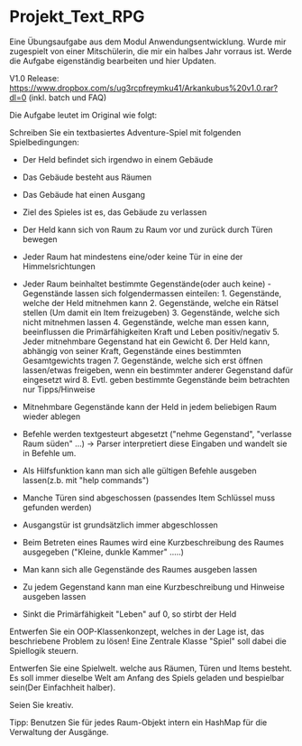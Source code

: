# Projekt_Text_RPG
Eine Übungsaufgabe aus dem Modul Anwendungsentwicklung. 
Wurde mir zugespielt von einer Mitschülerin, die mir ein halbes Jahr vorraus ist. 
Werde die Aufgabe eigenständig bearbeiten und hier Updaten.

V1.0 Release:
https://www.dropbox.com/s/ug3rcpfreymku41/Arkankubus%20v1.0.rar?dl=0
(inkl. batch und FAQ)

Die Aufgabe leutet im Original wie folgt:

Schreiben Sie ein textbasiertes Adventure-Spiel mit folgenden Spielbedingungen:

- Der Held befindet sich irgendwo in einem Gebäude
- Das Gebäude besteht aus Räumen
- Das Gebäude hat einen Ausgang
- Ziel des Spieles ist es, das Gebäude zu verlassen
- Der Held kann sich von Raum zu Raum vor und zurück durch Türen bewegen
- Jeder Raum hat mindestens eine/oder keine Tür in eine der Himmelsrichtungen
- Jeder Raum beinhaltet bestimmte Gegenstände(oder auch keine)
	-Gegenstände lassen sich folgendermassen einteilen: 
		1. Gegenstände, welche der Held mitnehmen kann
		2. Gegenstände, welche ein Rätsel stellen (Um damit ein Item freizugeben)
		3. Gegenstände, welche sich nicht mitnehmen lassen
		4. Gegenstände, welche man essen kann, beeinflussen die Primärfähigkeiten Kraft und Leben positiv/negativ 
		5. Jeder mitnehmbare Gegenstand hat ein Gewicht
		6. Der Held kann, abhängig von seiner Kraft, Gegenstände eines bestimmten Gesamtgewichts tragen
		7. Gegenstände, welche sich erst öffnen lassen/etwas freigeben, wenn ein bestimmter anderer Gegenstand dafür eingesetzt wird
		8. Evtl. geben bestimmte Gegenstände beim betrachten nur Tipps/Hinweise

- Mitnehmbare Gegenstände kann der Held in jedem beliebigen Raum wieder ablegen
- Befehle werden textgesteurt abgesetzt ("nehme Gegenstand", "verlasse Raum süden" ...) -> Parser interpretiert diese Eingaben und wandelt sie
  in Befehle um.
- Als Hilfsfunktion kann man sich alle gültigen Befehle ausgeben lassen(z.b. mit "help commands")
- Manche Türen sind abgeschossen (passendes Item Schlüssel muss gefunden werden)
- Ausgangstür ist grundsätzlich immer abgeschlossen
- Beim Betreten eines Raumes wird eine Kurzbeschreibung des Raumes ausgegeben ("Kleine, dunkle Kammer" .....)
- Man kann sich alle Gegenstände des Raumes ausgeben lassen
- Zu jedem Gegenstand kann man eine Kurzbeschreibung und Hinweise ausgeben lassen
- Sinkt die Primärfähigkeit "Leben" auf 0, so stirbt der Held

Entwerfen Sie ein OOP-Klassenkonzept, welches in der Lage ist, das beschriebene Problem zu lösen!
Eine Zentrale Klasse "Spiel" soll dabei die Spiellogik steuern. 

Entwerfen Sie eine Spielwelt. welche aus Räumen, Türen und Items besteht. Es soll immer dieselbe Welt am Anfang des Spiels geladen und
bespielbar sein(Der Einfachheit halber).

Seien Sie kreativ. 

Tipp: Benutzen Sie für jedes Raum-Objekt intern ein HashMap für die Verwaltung der Ausgänge. 



